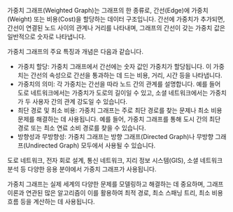 가중치 그래프(Weighted Graph)는 그래프의 한 종류로, 간선(Edge)에 가중치(Weight) 또는 비용(Cost)을 할당하는 데이터 구조입니다. 간선에 가중치가 추가되면, 간선이 연결된 노드 사이의 관계나 거리를 나타내며, 그래프의 간선이 갖는 가중치 값은 일반적으로 숫자로 나타냅니다.

가중치 그래프의 주요 특징과 개념은 다음과 같습니다.
* 가중치 할당: 가중치 그래프에서 간선에는 숫자 값인 가중치가 할당됩니다. 이 가중치는 간선의 속성으로 간선을 통과하는 데 드는 비용, 거리, 시간 등을 나타냅니다.
* 가중치의 의미: 각 가중치는 간선을 따라 노드 간의 관계를 설명합니다. 예를 들어 도로 네트워크에서는 가중치가 도로의 길이일 수 있고, 소셜 네트워크에서는 가중치가 두 사용자 간의 관계 강도일 수 있습니다.
* 최단 경로 및 최소 비용: 가중치 그래프는 주로 최단 경로를 찾는 문제나 최소 비용 문제를 해결하는 데 사용됩니다. 예를 들어, 가중치 그래프를 통해 도시 간의 최단 경로 또는 최소 연료 소비 경로를 찾을 수 있습니다.
* 방향성과 무방향성: 가중치 그래프는 방향 그래프(Directed Graph)나 무방향 그래프(Undirected Graph) 모두에서 사용될 수 있습니다.

도로 네트워크, 전자 회로 설계, 통신 네트워크, 지리 정보 시스템(GIS), 소셜 네트워크 분석 등 다양한 응용 분야에서 가중치 그래프가 사용됩니다.

가중치 그래프는 실제 세계의 다양한 문제를 모델링하고 해결하는 데 중요하며, 그래프 이론과 연관된 많은 알고리즘이 이를 활용하여 최적 경로, 최소 스패닝 트리, 최소 비용 흐름 등을 계산하는 데 사용됩니다.

